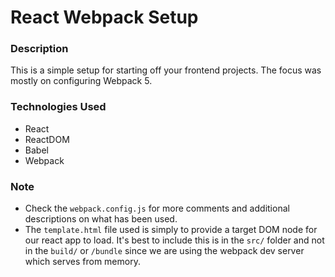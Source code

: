 # React Webpack Setup

### Description

This is a simple setup for starting off your frontend projects. The focus was mostly on configuring Webpack 5.

### Technologies Used
- React
- ReactDOM
- Babel
- Webpack

### Note
- Check the `webpack.config.js` for more comments and additional descriptions on what has been used.
- The `template.html` file used is simply to provide a target DOM node for our react app to load. It's best to include this is in the `src/` folder and not in the `build/` or `/bundle` since we are using the webpack dev server which serves from memory.